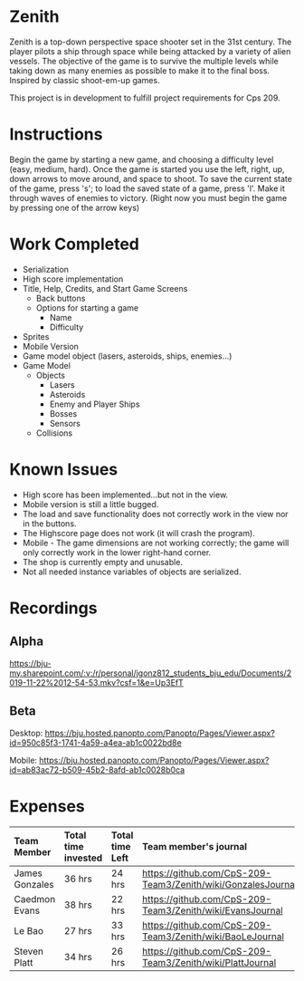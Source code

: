# Zenith
Zenith is a top-down perspective space shooter set in the 31st century. The player pilots a ship through space while being attacked by a variety of alien vessels. The objective of the game is to survive the multiple levels while taking down as many enemies as possible to make it to the final boss. Inspired by classic shoot-em-up games.

This project is in development to fulfill project requirements for Cps 209.

# Instructions
Begin the game by starting a new game, and choosing a difficulty level (easy, medium, hard). Once the game is started you use the left, right, up, down arrows to move around, and space to shoot. To save the current state of the game, press 's'; to load the saved state of a game, press 'l'. Make it through waves of enemies to victory. (Right now you must begin the game by pressing one of the arrow keys)

# Work Completed
* Serialization
* High score implementation
* Title, Help, Credits, and Start Game Screens
  * Back buttons
  * Options for starting a game
    * Name
    * Difficulty
* Sprites
* Mobile Version
* Game model object (lasers, asteroids, ships, enemies...)
* Game Model
  * Objects
    * Lasers
    * Asteroids
    * Enemy and Player Ships
    * Bosses
    * Sensors
  * Collisions
  

# Known Issues
* High score has been implemented...but not in the view.
* Mobile version is still a little bugged.
* The load and save functionality does not correctly work in the view nor in the buttons.
* The Highscore page does not work (it will crash the program).
* Mobile - The game dimensions are not working correctly; the game will only correctly work in the lower right-hand corner.
* The shop is currently empty and unusable.
* Not all needed instance variables of objects are serialized.

# Recordings

## Alpha

https://bju-my.sharepoint.com/:v:/r/personal/jgonz812_students_bju_edu/Documents/2019-11-22%2012-54-53.mkv?csf=1&e=Up3EfT

## Beta

Desktop: https://bju.hosted.panopto.com/Panopto/Pages/Viewer.aspx?id=950c85f3-1741-4a59-a4ea-ab1c0022bd8e

Mobile: https://bju.hosted.panopto.com/Panopto/Pages/Viewer.aspx?id=ab83ac72-b509-45b2-8afd-ab1c0028b0ca

# Expenses

| Team Member | Total time invested | Total time Left | Team member's journal |
| :------------- | :---------- | :----------- | :---------- |
| James Gonzales | 36 hrs | 24 hrs | https://github.com/CpS-209-Team3/Zenith/wiki/GonzalesJournal |
| Caedmon Evans | 38 hrs | 22 hrs | https://github.com/CpS-209-Team3/Zenith/wiki/EvansJournal |
| Le Bao | 27 hrs | 33 hrs | https://github.com/CpS-209-Team3/Zenith/wiki/BaoLeJournal |
| Steven Platt | 34 hrs | 26 hrs |  https://github.com/CpS-209-Team3/Zenith/wiki/PlattJournal |
